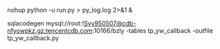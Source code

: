 nohup python -u run.py > py_log.log 2>&1 &

sqlacodegen mysql://root:!Syy950507@cdb-nfyowpkz.gz.tencentcdb.com:10166/bzly -tables tp_yw_callback -outfile tp_yw_callback.py